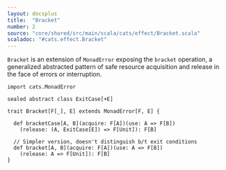 ```yaml
---
layout: docsplus
title:  "Bracket"
number: 2
source: "core/shared/src/main/scala/cats/effect/Bracket.scala"
scaladoc: "#cats.effect.Bracket"
---
```


`Bracket` is an extension of `MonadError` exposing the `bracket`
operation, a generalized abstracted pattern of safe resource
acquisition and release in the face of errors or interruption.

```tut:book:silent
import cats.MonadError

sealed abstract class ExitCase[+E]

trait Bracket[F[_], E] extends MonadError[F, E] {

  def bracketCase[A, B](acquire: F[A])(use: A => F[B])
    (release: (A, ExitCase[E]) => F[Unit]): F[B]
   
  // Simpler version, doesn't distinguish b/t exit conditions
  def bracket[A, B](acquire: F[A])(use: A => F[B])
    (release: A => F[Unit]): F[B]
}
```

